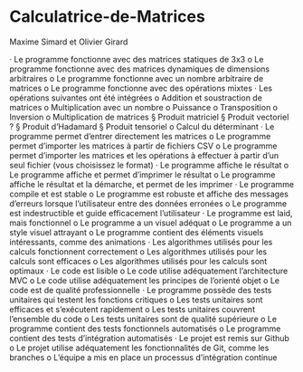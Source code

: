 # Calculatrice-de-Matrices
Maxime Simard et Olivier Girard

·         Le programme fonctionne avec des matrices statiques de 3x3
  o   Le programme fonctionne avec des matrices dynamiques de dimensions arbitraires
  o   Le programme fonctionne avec un nombre arbitraire de matrices
  o   Le programme fonctionne avec des opérations mixtes
·         Les opérations suivantes ont été intégrées
  o   Addition et soustraction de matrices
  o   Multiplication avec un nombre
  o   Puissance
  o   Transposition
  o   Inversion
  o   Multiplication de matrices
    §  Produit matriciel
    §  Produit vectoriel ?
    §  Produit d’Hadamard
    §  Produit tensoriel
  o   Calcul du déterminant
·         Le programme permet d’entrer directement les matrices
  o   Le programme permet d’importer les matrices à partir de fichiers CSV
  o   Le programme permet d’importer les matrices et les opérations à effectuer à partir d’un seul fichier (vous choisissez le format)
·         Le programme affiche le résultat
  o   Le programme affiche et permet d’imprimer le résultat
  o   Le programme affiche le résultat et la démarche, et permet de les imprimer
·         Le programme compile et est stable
  o   Le programme est robuste et affiche des messages d’erreurs lorsque l’utilisateur entre des données erronées
  o   Le programme est indestructible et guide efficacement l’utilisateur
·         Le programme est laid, mais fonctionnel
  o   Le programme a un visuel adéquat
  o   Le programme a un style visuel attrayant
  o   Le programme contient des éléments visuels intéressants, comme des animations
·         Les algorithmes utilisés pour les calculs fonctionnent correctement
  o   Les algorithmes utilisés pour les calculs sont efficaces
  o   Les algorithmes utilisés pour les calculs sont optimaux
·         Le code est lisible
  o   Le code utilise adéquatement l’architecture MVC
  o   Le code utilise adéquatement les principes de l’orienté objet
  o   Le code est de qualité professionnelle
·         Le programme possède des tests unitaires qui testent les fonctions critiques
  o   Les tests unitaires sont efficaces et s’exécutent rapidement
  o   Les tests unitaires couvrent l’ensemble du code
  o   Les tests unitaires sont de qualité supérieure
  o   Le programme contient des tests fonctionnels automatisés
  o   Le programme contient des tests d’intégration automatisés
·         Le projet est remis sur Github
  o   Le projet utilise adéquatement les fonctionnalités de Git, comme les branches
  o   L’équipe a mis en place un processus d’intégration continue
